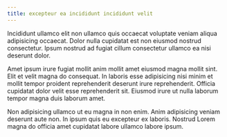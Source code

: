 ```yaml
---
title: excepteur ea incididunt incididunt velit
---
```


Incididunt ullamco elit non ullamco quis occaecat voluptate veniam aliqua adipisicing occaecat. Dolor nulla cupidatat est non eiusmod nostrud consectetur. Ipsum nostrud ad fugiat cillum consectetur ullamco ea nisi deserunt dolor.

Amet ipsum irure fugiat mollit anim mollit amet eiusmod magna mollit sint. Elit et velit magna do consequat. In laboris esse adipisicing nisi minim et mollit tempor proident reprehenderit deserunt irure reprehenderit. Officia cupidatat dolor velit esse reprehenderit sit. Eiusmod irure ut nulla laborum tempor magna duis laborum amet.

Non adipisicing ullamco ut eu magna in non enim. Anim adipisicing veniam deserunt aute non. In ipsum quis eu excepteur ex laboris. Nostrud Lorem magna do officia amet cupidatat labore ullamco labore ipsum.